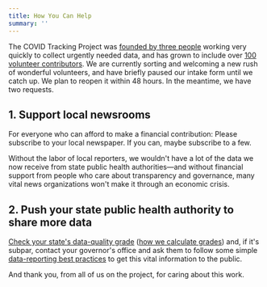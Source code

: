 ```yaml
---
title: How You Can Help
summary: ''
---
```

The COVID Tracking Project was [founded by three people](https://covidtracking.com/about-team/) working very quickly to collect urgently needed data, and has grown to include over [100 volunteer contributors](https://covidtracking.com/about-team/). We are currently sorting and welcoming a new rush of wonderful volunteers, and have briefly paused our intake form until we catch up. We plan to reopen it within 48 hours. In the meantime, we have two requests.


## 1. Support local newsrooms

For everyone who can afford to make a financial contribution: Please subscribe to your local newspaper. If you can, maybe subscribe to a few.

Without the  labor of local reporters, we wouldn't have a lot of the data we now receive from state public health authorities—and without financial support from people who care about transparency and governance, many vital news organizations won't make it through an economic crisis. 

## 2. Push your state public health authority to share more data

[Check your state's data-quality grade](https://covidtracking.com/data/)  ([how we calculate grades](https://covidtracking.com/about-tracker/#data-quality-grade)) and, if it's subpar, contact your governor's office and ask them to follow some simple [data-reporting best practices](https://docs.google.com/document/d/1OyN6_1UeDePwPwKi6UKZB8GwNC7-kSf1-BO2af8kqVA/edit) to get this vital information to the public.

And thank you, from all of us on the project, for caring about this work.